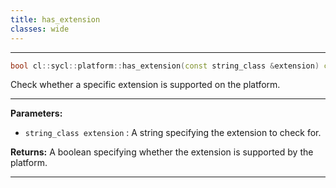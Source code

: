 ```yaml
---
title: has_extension
classes: wide
---
```



---

```cpp
bool cl::sycl::platform::has_extension(const string_class &extension) const
```


Check whether a specific extension is supported on the platform. 


---
**Parameters:**

 - `string_class extension`
: A string specifying the extension to check for. 

**Returns:** A boolean specifying whether the extension is supported by the platform. 

---

